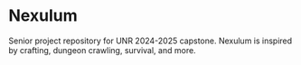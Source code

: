 # Nexulum
Senior project repository for UNR 2024-2025 capstone. Nexulum is inspired by crafting, dungeon crawling, survival, and more. 
